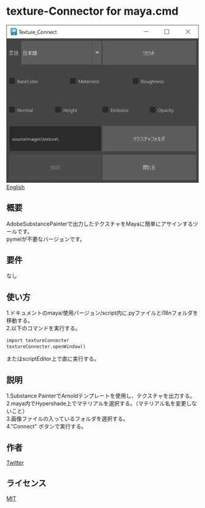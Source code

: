 # texture-Connector for maya.cmd

![screenshot](images/texconnect_window.PNG)  
[English](README_EN.md)
## 概要
AdobeSubstancePainterで出力したテクスチャをMayaに簡単にアサインするツールです。  
pymelが不要なバージョンです。
## 要件
なし
## 使い方
1.ドキュメントのmaya/使用バージョン/script内に.pyファイルとi18nフォルダを移動する。  
2.以下のコマンドを実行する。
```
import textureConnecter
textureConnecter.openWindow()
```  
またはscriptEditor上で直に実行する。
## 説明
1.Substance PainterでArnoldテンプレートを使用し、テクスチャを出力する。  
2.maya内でHypershade上でマテリアルを選択する。（マテリアル名を変更しないこと）  
3.画像ファイルの入っているフォルダを選択する。    
4."Connect" ボタンで実行する。
## 作者
[Twitter](https://x.com/cotte_921)

## ライセンス
[MIT](LICENSE)
